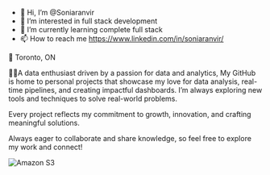 - 👋 Hi, I’m @Soniaranvir
- 👀 I’m interested in full stack development
- 🌱 I’m currently learning complete full stack
- 📫 How to reach me https://www.linkedin.com/in/soniaranvir/
  
🌆 Toronto, ON

👩‍💻A data enthusiast driven by a passion for data and analytics, My GitHub is home to personal projects that showcase my love for data analysis, real-time pipelines, and creating impactful dashboards. I’m always exploring new tools and techniques to solve real-world problems.

Every project reflects my commitment to growth, innovation, and crafting meaningful solutions. 

Always eager to collaborate and share knowledge, so feel free to explore my work and connect!


![Amazon S3](https://img.shields.io/badge/Amazon%20S3-FF9900?style=for-the-badge&logo=amazons3&logoColor=white)
